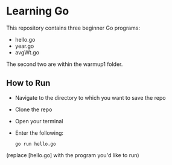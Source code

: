 # Learning Go

This repository contains three beginner Go programs:

- hello.go
- year.go
- avgWt.go

The second two are within the warmup1 folder.

## How to Run

- Navigate to the directory to which you want to save the repo
- Clone the repo
- Open your terminal
- Enter the following:

    `go run hello.go`

(replace [hello.go] with the program you'd like to run)
